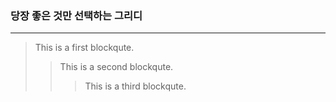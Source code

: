 ### 당장 좋은 것만 선택하는 그리디
--------------------------------------------------------------------------------------------------------------------------------------------  
> This is a first blockqute.  
>	> This is a second blockqute.
>	>	> This is a third blockqute.  
